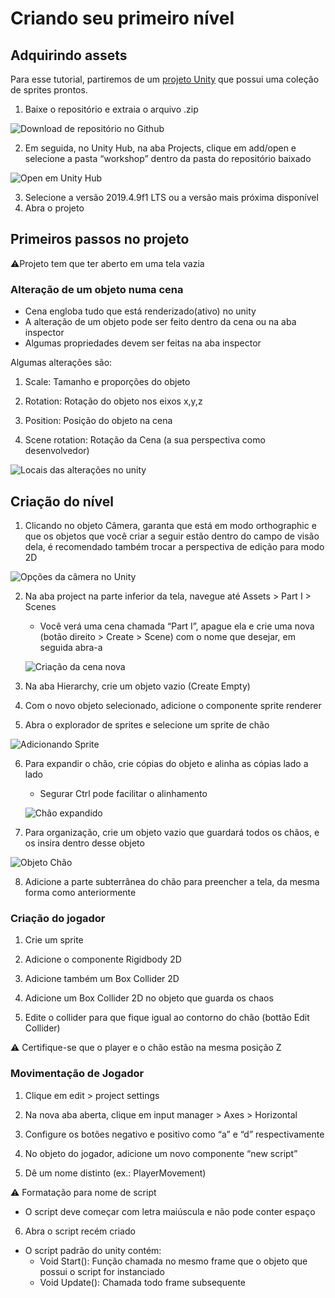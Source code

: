# Criando seu primeiro nível
## Adquirindo assets

Para esse tutorial, partiremos de um [projeto Unity](https://github.com/Duerno/unity-for-women-at-unb) que possui uma coleção de sprites prontos.

1. Baixe o repositório e extraia o arquivo .zip

![Download de repositório no Github](https://cdn.discordapp.com/attachments/1105270961391030293/1113536584994799676/image.png)

2. Em seguida, no Unity Hub, na aba Projects, clique em add/open e selecione a pasta “workshop” dentro da pasta do repositório baixado

![Open em Unity Hub](https://cdn.discordapp.com/attachments/1105270961391030293/1113537054714908764/image.png)

3. Selecione a versão 2019.4.9f1 LTS ou a versão mais próxima disponível
4. Abra o projeto

## Primeiros passos no projeto

⚠Projeto tem que ter aberto em uma tela vazia


### Alteração de um objeto numa cena

- Cena engloba tudo que está renderizado(ativo) no unity
- A alteração de um objeto pode ser feito dentro da cena ou na aba inspector 
- Algumas propriedades devem ser feitas na aba inspector  

Algumas alterações são:
1. Scale: Tamanho e proporções do objeto

2. Rotation: Rotação do objeto nos eixos x,y,z

3. Position: Posição do objeto na cena

4. Scene rotation: Rotação da Cena (a sua perspectiva como desenvolvedor)

![Locais das alterações no unity](https://cdn.discordapp.com/attachments/1105270961391030293/1113538043568197715/Object_shenags.png)


## Criação do nível

1. Clicando no objeto Câmera, garanta que está em modo orthographic e que os objetos que você criar a seguir estão dentro do campo de visão dela, é recomendado também trocar a perspectiva de edição para modo 2D

![Opções da câmera no Unity](https://media.discordapp.net/attachments/1105270961391030293/1113529900033388685/image.png?width=849&height=311)

2. Na aba project na parte inferior da tela, navegue até Assets > Part I > Scenes
   - Você verá uma cena chamada “Part I”, apague ela e crie uma nova (botão direito > Create > Scene) com o nome que desejar, em seguida abra-a

   ![Criação da cena nova](https://media.discordapp.net/attachments/1105270961391030293/1113525288752644107/image.png?width=514&height=412)
  
3. Na aba Hierarchy, crie um objeto vazio (Create Empty)

4. Com o novo objeto selecionado, adicione o componente sprite renderer

5. Abra o explorador de sprites e selecione um sprite de chão

![Adicionando Sprite](https://cdn.discordapp.com/attachments/1105270961391030293/1113538683723841678/image.png)

6. Para expandir o chão, crie cópias do objeto e alinha as cópias lado a lado
   - Segurar Ctrl pode facilitar o alinhamento

   ![Chão expandido](https://media.discordapp.net/attachments/1105270961391030293/1113539344284778676/image.png?width=704&height=412)

7. Para organização, crie um objeto vazio que guardará todos os chãos, e os insira dentro desse objeto

![Objeto Chão](https://media.discordapp.net/attachments/1105270961391030293/1113539931629961418/image.png?width=326&height=230)

8. Adicione a parte subterrânea do chão para preencher a tela, da mesma forma como anteriormente

### Criação do jogador

1. Crie um sprite

2. Adicione o componente Rigidbody 2D

3. Adicione também um Box Collider 2D

4. Adicione um Box Collider 2D no objeto que guarda os chaos

5. Edite o collider para que fique igual ao contorno do chão (bottão Edit Collider)


⚠ Certifique-se que o player e o chão estão na mesma posição Z


### Movimentação de Jogador

1. Clique em edit > project settings
2. Na nova aba aberta, clique em input manager > Axes > Horizontal
3. Configure os botões negativo e positivo como “a” e “d” respectivamente

4. No objeto do jogador, adicione um novo componente “new script”
5. Dê um nome distinto (ex.: PlayerMovement)

⚠ Formatação para nome de script
- O script deve começar com letra maiúscula e não pode conter espaço 

6. Abra o script recém criado
- O script padrão do unity contém:
  - Void Start(): Função chamada no mesmo frame que o objeto que possui o script for instanciado
  - Void Update(): Chamada todo frame subsequente


